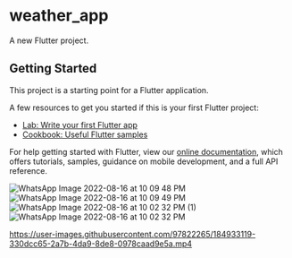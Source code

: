 # weather_app

A new Flutter project.

## Getting Started

This project is a starting point for a Flutter application.

A few resources to get you started if this is your first Flutter project:

- [Lab: Write your first Flutter app](https://flutter.dev/docs/get-started/codelab)
- [Cookbook: Useful Flutter samples](https://flutter.dev/docs/cookbook)

For help getting started with Flutter, view our
[online documentation](https://flutter.dev/docs), which offers tutorials,
samples, guidance on mobile development, and a full API reference.

![WhatsApp Image 2022-08-16 at 10 09 48 PM](https://user-images.githubusercontent.com/97822265/184933390-5ce72b15-db5b-4f7d-b27c-350b6f3e4976.jpeg)
![WhatsApp Image 2022-08-16 at 10 09 49 PM](https://user-images.githubusercontent.com/97822265/184933094-c5a4e687-dfdb-4e3c-9b95-cab73d50bdd7.jpeg)
![WhatsApp Image 2022-08-16 at 10 02 32 PM (1)](https://user-images.githubusercontent.com/97822265/184933103-9f5cf4ca-ef1b-4ed6-a5cc-93139be56812.jpeg)
![WhatsApp Image 2022-08-16 at 10 02 32 PM](https://user-images.githubusercontent.com/97822265/184933111-20be6348-d2fb-455d-ab7b-49e9c16b3b56.jpeg)


https://user-images.githubusercontent.com/97822265/184933119-330dcc65-2a7b-4da9-8de8-0978caad9e5a.mp4

